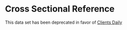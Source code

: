 # Cross Sectional Reference

This data set has been deprecated in favor of [Clients Daily](datasets/mozetl/clients_daily/reference.md)
